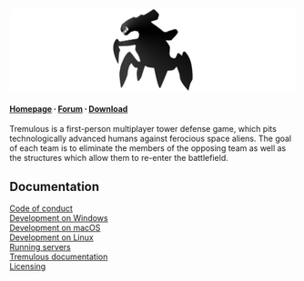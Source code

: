 ![Tremulous Banner](docs/tremulous-banner.jpg)

#### [Homepage](http://grangerhub.com) ∙ [Forum](https://forum.grangerhub.com) ∙ [Download](https://github.com/GrangerHub/tremulous/releases)

Tremulous is a first-person multiplayer tower defense game, which pits
technologically advanced humans against ferocious space aliens. The goal of
each team is to eliminate the members of the opposing team as well as the
structures which allow them to re-enter the battlefield.

## Documentation

[Code of conduct](CODE_OF_CONDUCT.md)  
[Development on Windows](docs/DevelopmentOnWindows.md)  
[Development on macOS](docs/DevelopmentOnMacOS.md)  
[Development on Linux](docs/DevelopmentOnLinux.md)  
[Running servers](tremulous-engine/docs/RunningServers.md)  
[Tremulous documentation](tremulous-engine/docs/Index.md)  
[Licensing](COPYING.md)

